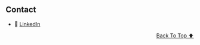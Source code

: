 <!-- CONTACT -->
## Contact

- 👯 [LinkedIn](https://linkedin.com/in/ishuar)

<p align="right"><a href="#top">Back To Top ⬆️</a></p>

<!-- MARKDOWN LINKS & IMAGES -->
<!-- https://www.markdownguide.org/basic-syntax/#reference-style-links -->

[contributors-url]: https://github.com/ishuar/storyblok-challenge/graphs/contributors
[contributors-shield]: https://img.shields.io/github/contributors/ishuar/storyblok-challenge?style=for-the-badge

[forks-url]: https://github.com/ishuar/storyblok-challenge/network/members
[forks-shield]: https://img.shields.io/github/forks/ishuar/storyblok-challenge?style=for-the-badge

[stars-url]: https://github.com/ishuar/storyblok-challenge/stargazers
[stars-shield]: https://img.shields.io/github/stars/ishuar/storyblok-challenge?style=for-the-badge

[issues-url]: https://github.com/ishuar/storyblok-challenge/issues
[issues-shield]: https://img.shields.io/github/issues/ishuar/storyblok-challenge?style=for-the-badge

[license-url]: https://github.com/ishuar/storyblok-challenge/blob/main/LICENSE
[license-shield]: https://img.shields.io/github/license/ishuar/storyblok-challenge?style=for-the-badge
